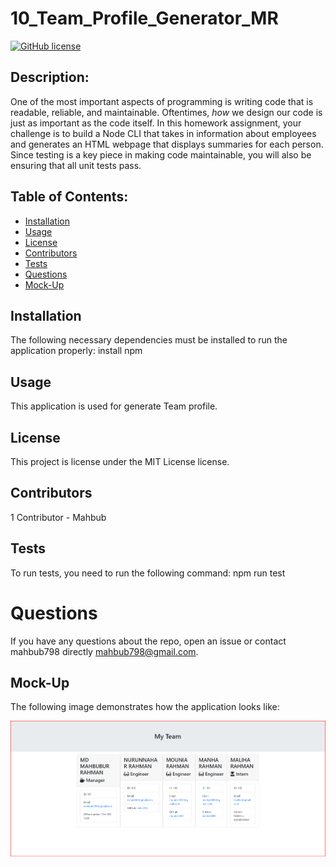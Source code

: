 # 10_Team_Profile_Generator_MR


  [![GitHub license](https://img.shields.io/badge/license-MIT-blue.svg)](https://github.com/mahbub798/10_Team_Profile_Generator_MR)

  
  ## Description:
  
  One of the most important aspects of programming is writing code that is readable, reliable, and maintainable. Oftentimes, *how* we design our code is just as important as the code itself. In this homework assignment, your challenge is to build a Node CLI that takes in information about employees and generates an HTML webpage that displays summaries for each person. Since testing is a key piece in making code maintainable, you will also be ensuring that all unit tests pass.
  
  ## Table of Contents:
  
  * [Installation](#installation)
  * [Usage](#usage)
  * [License](#license)
  * [Contributors](#contributors)
  * [Tests](#tests)
  * [Questions](#questions)
  * [Mock-Up](#mock-up)
    
  ## Installation
  
  The following necessary dependencies must be installed to run the application properly: install npm
  
  ## Usage 
  
  This application is used for generate Team profile.
  
  ## License
  
  This project is license under the MIT License license.
  
  ## Contributors
  1 Contributor - Mahbub
  
  ## Tests
  
  To run tests, you need to run the following command: npm run test

  # Questions

  If you have any questions about the repo, open an issue or contact mahbub798 directly mahbub798@gmail.com.

  ## Mock-Up

The following image demonstrates how the application looks like:

![team profile generator demo](./Assets/MyTeam-Demo.png)
